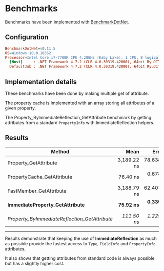 # Benchmarks

Benchmarks have been implemented with [BenchmarkDotNet](https://github.com/dotnet/BenchmarkDotNet).

## Configuration

```ini
BenchmarkDotNet=v0.11.5
OS=Windows 10.0.18362
Processor=Intel Core i7-7700K CPU 4.20GHz (Kaby Lake), 1 CPU, 8 logical and 4 physical cores
  [Host]     : .NET Framework 4.7.2 (CLR 4.0.30319.42000), 64bit RyuJIT-v4.8.3815.0
  DefaultJob : .NET Framework 4.7.2 (CLR 4.0.30319.42000), 64bit RyuJIT-v4.8.3815.0
```

## Implementation details

These benchmarks have been done by making multiple get of attribute.

The property cache is implemented with an array storing all attributes of a given property.

The Property_ByImmediateReflection_GetAttribute benchmark by getting attributes from a standard `PropertyInfo` with ImmediateReflection helpers.

## Results

|                                      Method |        Mean |      Error |      StdDev | Ratio | RatioSD |
|-------------------------------------------- |------------:|-----------:|------------:|------:|--------:|
|                       Property_GetAttribute | 3,189.22 ns | 78.6381 ns | 102.2517 ns |  1.00 |    0.00 |
|                  PropertyCache_GetAttribute |    76.40 ns |  0.6781 ns |   0.5294 ns |  0.02 |    0.00 |
|                     FastMember_GetAttribute | 3,188.79 ns | 62.4070 ns |  66.7748 ns |  0.99 |    0.03 |
|              **ImmediateProperty_GetAttribute** |    **75.92 ns** |  **0.3393 ns** |   **0.3174 ns** |  **0.02** |    **0.00** |
| *Property_ByImmediateReflection_GetAttribute* |   *111.50 ns* |  *1.2293 ns* |   *1.1498 ns* |  *0.03* |    *0.00* |

---

Results demonstrate that keeping the use of **ImmediateReflection** as much as possible provide the fastest access to `Type`, `FieldInfo` and `PropertyInfo` attributes.

It also shows that getting attributes from standard code is always possible but has a slightly higher cost.